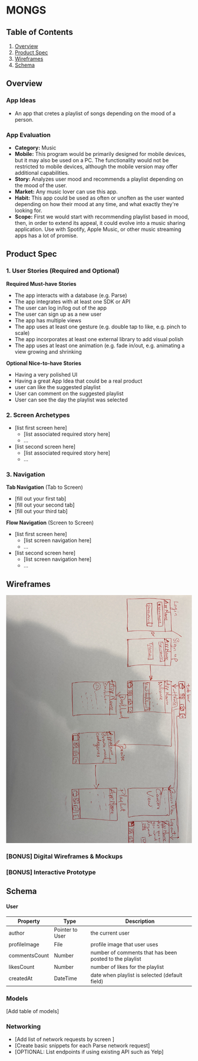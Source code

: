 
# MONGS

## Table of Contents
1. [Overview](#Overview)
1. [Product Spec](#Product-Spec)
1. [Wireframes](#Wireframes)
2. [Schema](#Schema)

## Overview
### App Ideas
 - An app that cretes a playlist of songs depending on the mood of a person.

### App Evaluation
- **Category:** Music
- **Mobile:** This program would be primarily designed for mobile devices, but it may also be used on a PC. The functionality would not be restricted to mobile devices, although the mobile version may offer additional capabilities.
- **Story:** Analyzes user mood and recommends a playlist depending on the mood of the user.
- **Market:** Any music lover can use this app.
- **Habit:** This app could be used as often or unoften as the user wanted depending on how their mood at any time, and what exactly they're looking for.
- **Scope:** First we would start with recommending playlist based in mood, then, in order to extend its appeal, it could evolve into a music sharing application. Use with Spotify, Apple Music, or other music streaming apps has a lot of promise.
## Product Spec

### 1. User Stories (Required and Optional)

**Required Must-have Stories**

* The app interacts with a database (e.g. Parse)
* The app integrates with at least one SDK or API
* The user can log in/log out of the app
* The user can sign up as a new user
* The app has multiple views
* The app uses at least one gesture (e.g. double tap to like, e.g. pinch to scale) 
* The app incorporates at least one external library to add visual polish
* The app uses at least one animation (e.g. fade in/out, e.g. animating a view growing and shrinking

**Optional Nice-to-have Stories**

* Having a very polished UI
* Having a great App Idea that could be a real product
* user can like the suggested playlist
* User can comment on the suggested playlist
* User can see the day the playlist was selected
 

### 2. Screen Archetypes

* [list first screen here]
   * [list associated required story here]
   * ...
* [list second screen here]
   * [list associated required story here]
   * ...

### 3. Navigation

**Tab Navigation** (Tab to Screen)

* [fill out your first tab]
* [fill out your second tab]
* [fill out your third tab]

**Flow Navigation** (Screen to Screen)

* [list first screen here]
   * [list screen navigation here]
   * ...
* [list second screen here]
   * [list screen navigation here]
   * ...

## Wireframes
<img src="https://github.com/bseyi/Project_Idea/blob/main/IMG_3774.jpeg" width=600>

### [BONUS] Digital Wireframes & Mockups

### [BONUS] Interactive Prototype

## Schema 
#### User

   | Property      | Type     | Description |
   | ------------- | -------- | ------------|
   | author        | Pointer to User| the current user |
   | profileImage         | File     | profile image that user uses |
   | commentsCount | Number   | number of comments that has been posted to the playlist|
   | likesCount    | Number   | number of likes for the playlist |
   | createdAt     | DateTime | date when playlist is selected (default field) |

### Models
[Add table of models]
### Networking
- [Add list of network requests by screen ]
- [Create basic snippets for each Parse network request]
- [OPTIONAL: List endpoints if using existing API such as Yelp]
